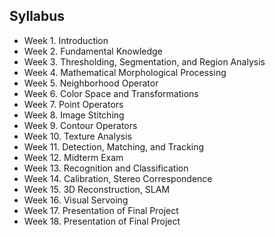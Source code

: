## Syllabus
- Week 1. Introduction
- Week 2. Fundamental Knowledge
- Week 3. Thresholding, Segmentation, and Region Analysis
- Week 4. Mathematical Morphological Processing
- Week 5. Neighborhood Operator
- Week 6. Color Space and Transformations
- Week 7. Point Operators
- Week 8. Image Stitching
- Week 9. Contour Operators
- Week 10. Texture Analysis
- Week 11. Detection, Matching, and Tracking
- Week 12. Midterm Exam
- Week 13. Recognition and Classification
- Week 14. Calibration, Stereo Correspondence
- Week 15. 3D Reconstruction, SLAM
- Week 16. Visual Servoing
- Week 17. Presentation of Final Project
- Week 18. Presentation of Final Project
